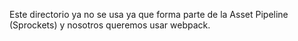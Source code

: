 Este directorio ya no se usa ya que forma parte de la Asset Pipeline (Sprockets) y nosotros queremos usar webpack.
